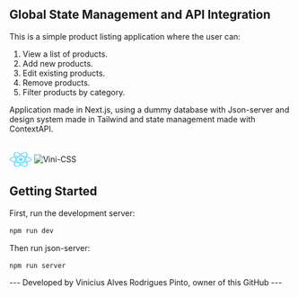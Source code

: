 ## Global State Management and API Integration

This is a simple product listing application where the user can:
1. View a list of products.
2. Add new products.
3. Edit existing products.
4. Remove products.
5. Filter products by category.

Application made in Next.js, using a dummy database with Json-server and design system made in Tailwind and state management made with ContextAPI.

<div style="display: inline_block"><br>
  <img align="center" alt="Vini-React" height="30" width="40" src="https://raw.githubusercontent.com/devicons/devicon/master/icons/react/react-original.svg">
  <img align="center" alt="Vini-CSS" height="30" width="40"  src="https://cdn.jsdelivr.net/gh/devicons/devicon/icons/nextjs/nextjs-line.svg" />  
</div> 

## Getting Started

First, run the development server:

```bash
npm run dev
```

Then run json-server:

```bash
npm run server
```

 --- Developed by Vinicius Alves Rodrigues Pinto, owner of this GitHub ---
